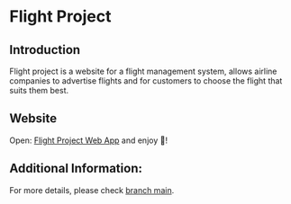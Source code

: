 # Flight Project

## Introduction
Flight project is a website for a flight management system, allows airline companies to advertise flights and for customers to choose the flight that suits them best.

## Website
Open: [Flight Project Web App](https://flight-project.azurewebsites.net/)  and enjoy &#127881;!

## Additional Information:
For more details, please check [branch main](https://github.com/Joseph-911/flight_project/tree/main).